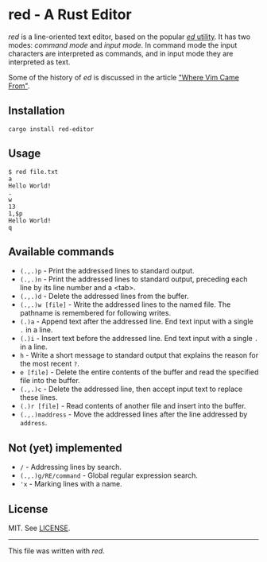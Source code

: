 # red - A Rust Editor

*red* is a line-oriented text editor, based on the popular [*ed* utility](http://pubs.opengroup.org/onlinepubs/009604599/utilities/ed.html).
It has two modes: *command mode* and *input mode*. In command mode the input characters are interpreted as commands, and in input mode they are interpreted as text.


Some of the history of *ed* is discussed in the article ["Where Vim Came From"](https://twobithistory.org/2018/08/05/where-vim-came-from.html).


## Installation

```
cargo install red-editor
```

## Usage

```
$ red file.txt
a
Hello World!
.
w
13
1,$p
Hello World!
q
```

## Available commands

* `(.,.)p` - Print the addressed lines to standard output.
* `(.,.)n` - Print the addressed lines to standard output, preceding each line by its line number and a &lt;tab&gt;.
* `(.,.)d` - Delete the addressed lines from the buffer.
* `(.,.)w [file]` - Write the addressed lines to the named file. The pathname is remembered for following writes.
* `(.)a` - Append text after the addressed line. End text input with a single `.` in a line.
* `(.)i` - Insert text before the addressed line. End text input with a single `.` in a line.
* `h` - Write a short message to standard output that explains the reason for the most recent `?`.
* `e [file]` - Delete the entire contents of the buffer and read the specified file into the buffer.
* `(.,.)c` - Delete the addressed line, then accept input text to replace these lines.
* `(.)r [file]` - Read contents of another file and insert into the buffer.
* `(.,.)maddress` - Move the addressed lines after the line addressed by `address`.

## Not (yet) implemented

* `/` - Addressing lines by search.
* `(.,.)g/RE/command` - Global regular expression search.
* `'x` - Marking lines with a name.

## License

MIT. See [LICENSE](LICENSE).

---
This file was written with *red*.
